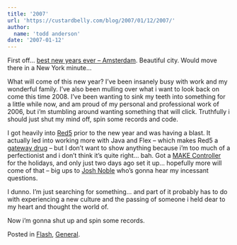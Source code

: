 ```yaml
---
title: '2007'
url: 'https://custardbelly.com/blog/2007/01/12/2007/'
author:
  name: 'todd anderson'
date: '2007-01-12'
---
```


First off… [best new years ever – Amsterdam](http://www.flickr.com/photos/91582541@N00/sets/72157594462173687/). Beautiful city. Would move there in a New York minute…

What will come of this new year? I’ve been insanely busy with work and my wonderful family. I’ve also been mulling over what i want to look back on come this time 2008. I’ve been wanting to sink my teeth into something for a little while now, and am proud of my personal and professional work of 2006, but i’m stumbling around wanting something that will click. Truthfully i should just shut my mind off, spin some records and code.

I got heavily into [Red5](http://osflash.org/red5) prior to the new year and was having a blast. It actually led into working more with Java and Flex – which makes Red5 a [gateway drug](http://www.flickr.com/photos/91582541@N00/347295583/in/set-72157594462173687/) – but I don’t want to show anything because i’m too much of a perfectionist and i don’t think it’s quite right… bah. Got a [MAKE Controller](http://www.makezine.com/controller/) for the holidays, and only just two days ago set it up… hopefully more will come of that – big ups to [Josh Noble](http://www.thefactoryfactory.com/wordpress/) who’s gonna hear my incessant questions.

I dunno. I’m just searching for something… and part of it probably has to do with experiencing a new culture and the passing of someone i held dear to my heart and thought the world of. 

Now i’m gonna shut up and spin some records.

Posted in [Flash](https://custardbelly.com/blog/category/flash/), [General](https://custardbelly.com/blog/category/general/).
